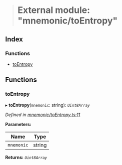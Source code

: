 > # External module: "mnemonic/toEntropy"

## Index

### Functions

* [toEntropy](_mnemonic_toentropy_.md#toentropy)

## Functions

###  toEntropy

▸ **toEntropy**(`mnemonic`: string): *`Uint8Array`*

*Defined in [mnemonic/toEntropy.ts:11](https://github.com/polkadot-js/common/blob/395569c/packages/util-crypto/src/mnemonic/toEntropy.ts#L11)*

**Parameters:**

Name | Type |
------ | ------ |
`mnemonic` | string |

**Returns:** *`Uint8Array`*